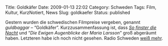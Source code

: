 Title: Goldkäfer
Date: 2009-01-13 22:02
Category: Schweden
Tags: Film, Kultur, KurzNotiert, News
Slug: goldkaefer
Status: published

Gestern wurden die schwedischen Filmpreise vergeben, genannt
*guldbaggar* – “Goldkäfer”. Kurzzusammenfassung ist, dass [*So finster
die Nacht*](http://www.fiket.de/2008/12/25/auf-ins-kino/) und “*Die
Ewigen Augenblicke der Maria Larsson*” groß abgeräumt haben. Letzteren
habe ich noch nicht gesehen. Radio Schweden [weiß
mehr](http://www.sr.se/cgi-bin/international/nyhetssidor/artikel.asp?nyheter=1&programid=2108&Artikel=2564474).

